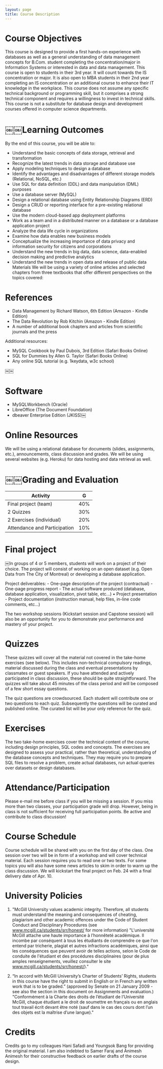 ```yaml
---
layout: page
title: Course Description
---
```



# Course Objectives

This course is designed to provide a first hands-on experience with databases as well as a general understanding of data management concepts for B.Com. student completing the concentration/major in Information Systems or interested in data and data management. This course is open to students in their 3rd year. It will count towards the IS concentration or major. It is also open to MBA students in their 2nd year completing an IS concentration or an additional course to enhance their IT knowledge in the workplace. This course does not assume any specific technical background or programming skill, but it comprises a strong technical component and requires a willingness to invest in technical skills. This course is not a substitute for database design and development courses offered in computer science departments.

# ￼￼Learning Outcomes

By the end of this course, you will be able to:

- Understand the basic concepts of data storage, retrieval and transformation
- Recognize the latest trends in data storage and database use
- Apply modeling techniques to design a database
- Identify the advantages and disadvantages of different storage models (Relational, NoSQL, etc.)
- Use SQL for data definition (DDL) and data manipulation (DML) purposes
- Use a database server (MySQL)
- Design a relational database using Entity Relationship Diagrams (ERD)
- Design a CRUD or reporting interface for a pre-existing relational database
- Use the modern cloud-based app deployment platforms
- Work as a team and in a distributed manner on a database or a database application project
- Analyze the data life cycle in organizations
- Examine how data enables new business models
- Conceptualize the increasing importance of data privacy and information security for citizens and corporations
- Understand the new trends in big data, data science, data-enabled decision making and predictive analytics
- Understand the new trends in open data and release of public data Materials
We will be using a variety of online articles and selected chapters from three textbooks that offer different perspectives on the topics covered:

# References

- Data Management by Richard Watson, 6th Edition (Amazon - Kindle Edition)
- The Data Revolution by Rob Kitchin (Amazon - Kindle Edition)
- A number of additional book chapters and articles from scientific journals and the press

Additional resources:

- MySQL Cookbook by Paul Dubois, 3rd Edition (Safari Books Online)
- SQL for Dummies by Allen G. Taylor (Safari Books Online)
- Any online SQL tutorial (e.g. 1keydata, w3c school)

￼￼
# Software

- MySQLWorkbench (Oracle)
- LibreOffice (The Document Foundation)
- dbeaver Enterprise Edition (JKISS)￼

# Online Resources

We will be using a relational database for documents (slides, assignments, etc.), announcements, class discussion and grades. We will be using several websites (e.g. Heroku) for data hosting and data retrieval as well.

# ￼￼Grading and Evaluation

| __Activity__                 | __G__ |
|------------------------------|:-----:|
| Final project (team)         |  40%  |
| 2 Quizzes                    |  30%  |
| 2 Exercises (individual)     |  20%  |
| Attendance and Participation |  10%  |

# Final project

￼In groups of 4 or 5 members, students will work on a project of their choice. The project will consist of working on an open dataset (e.g. Open Data from The City of Montreal) or developing a database application.

Project deliverables:
    - One-page description of the project (contractual)
    - One-page progress report
    - The actual software produced (database, database application, visualization, pivot table, etc...) • Project presentation
    - Project documentation (instruction manual, help files, in-line code comments, etc...)

The two workshop sessions (Kickstart session and Capstone session) will also be an opportunity for you to demonstrate your performance and mastery of your project.

# Quizzes

These quizzes will cover all the material not covered in the take-home exercises (see below). This includes non-technical compulsory readings, material discussed during the class and eventual presentations by classmates or guest speakers. If you have attended and actively participated in class discussion, these should be quite straightforward. The quizzes will take about 45 minutes of the class period and will be composed of a few short essay questions.

The quiz questions are crowdsourced. Each student will contribute one or two questions to each quiz. Subsequently the questions will be curated and published online. The curated list will be your only reference for the quiz.

# Exercises

The two take-home exercises cover the technical content of the course, including design principles, SQL codes and concepts. The exercises are designed to assess your practical, rather than theoretical, understanding of the database concepts and techniques. They may require you to prepare SQL files to resolve a problem, create actual databases, run actual queries over datasets or design databases.

# Attendance/Participation

Please e-mail me before class if you will be missing a session. If you miss more than two classes, your participation grade will drop. However, being in class is not sufficient for receiving full participation points. Be active and contribute to class discussion!

# Course Schedule

Course schedule will be shared with you on the first day of the class. One session over two will be in form of a workshop and will cover technical material. Each session requires you to read one or two texts. For some topics you will also have some news articles to skim in order to warm up the class discussion. We will kickstart the final project on Feb. 24 with a final delivery date of Apr. 10.

# University Policies

1. "McGill University values academic integrity. Therefore, all students must understand the meaning and consequences of cheating, plagiarism and other academic offences under the Code of Student Conduct and Disciplinary Procedures (see www.mcgill.ca/students/srr/honest/ for more information) "L'université McGill attache une haute importance à l’honnêteté académique. Il incombe par conséquent à tous les étudiants de comprendre ce que l'on entend par tricherie, plagiat et autres infractions académiques, ainsi que les conséquences que peuvent avoir de telles actions, selon le Code de conduite de l'étudiant et des procédures disciplinaires (pour de plus amples renseignements, veuillez consulter le site www.mcgill.ca/students/srr/honest/)."

2. “In accord with McGill University’s Charter of Students’ Rights, students in this course have the right to submit in English or in French any written work that is to be graded.” (approved by Senate on 21 January 2009 - see also the section in this document on Assignments and evaluation.)
"Conformément à la Charte des droits de l’étudiant de l’Université McGill, chaque étudiant a le droit de soumettre en français ou en anglais tout travail écrit devant être noté (sauf dans le cas des cours dont l’un des objets est la maîtrise d’une langue)."

# Credits

Credits go to my colleagues Hani Safadi and Youngsok Bang for providing the original material. I am also indebted to Samer Faraj and Animesh Animesh for their constructive feedback on earlier drafts of the course design.
